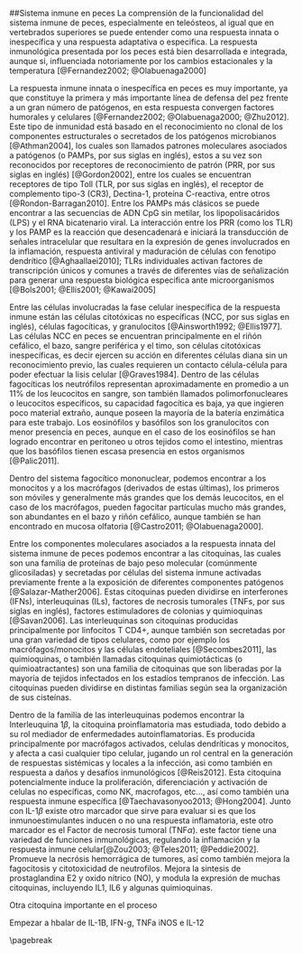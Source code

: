 ##Sistema inmune en peces
La comprensión de la funcionalidad del sistema inmune de peces, especialmente en teleósteos, al igual que en vertebrados superiores se puede entender como una respuesta innata o inespecífica y una respuesta adaptativa o especifica. La respuesta inmunológica presentada por los peces está bien desarrollada e integrada, aunque si, influenciada notoriamente por los cambios estacionales y la temperatura [@Fernandez2002; @Olabuenaga2000]

La respuesta inmune innata o inespecífica en peces es muy importante, ya que constituye la primera y más importante línea de defensa del pez frente a un gran número de patógenos, en esta respuesta convergen factores humorales y celulares [@Fernandez2002; @Olabuenaga2000; @Zhu2012]. Este tipo de inmunidad está basado en el reconocimiento no clonal de los componentes estructurales o secretados de los patógenos microbianos [@Athman2004]⁠, los cuales son llamados patrones moleculares asociados a patógenos (o PAMPs, por sus siglas en inglés), estos a su vez son reconocidos por receptores de reconocimiento de patrón (PRR, por sus siglas en inglés) [@Gordon2002], entre los cuales se encuentran receptores de tipo Toll (TLR, por sus siglas en inglés), el receptor de complemento tipo-3 (CR3), Dectina-1, proteína C-reactiva, entre otros [@Rondon-Barragan2010]. Entre los PAMPs más clásicos se puede encontrar a las secuencias de ADN CpG sin metilar, los lipopolisacáridos (LPS) y el RNA bicatenario viral. La interacción entre los PRR (como los TLR) y los PAMP es la reacción que desencadenará e iniciará la transducción de señales intracelular que resultara en la expresión de genes involucrados en la inflamación, respuesta antiviral y maduración de células con fenotipo dendrítico [@Aghaallaei2010]⁠; TLRs individuales activan factores de transcripción únicos y comunes a través de diferentes vías de señalización para generar una respuesta biológica especifica ante microorganismos [@Bols2001; @Ellis2001; @Kawai2005]

Entre las células involucradas la fase celular inespecífica de la respuesta inmune están las células citotóxicas no específicas (NCC, por sus siglas en inglés), células fagocíticas, y granulocitos [@Ainsworth1992; @Ellis1977]. Las células NCC en peces se encuentran principalmente en el riñón cefálico, el bazo, sangre periférica y el timo, son células citotóxicas inespecíficas, es decir ejercen su acción en diferentes células diana sin un reconocimiento previo, las cuales requieren un contacto célula-célula para poder efectuar la lisis celular [@Graves1984]. Dentro de las células fagocíticas los neutrófilos representan aproximadamente en promedio a un 11\% de los leucocitos en sangre, son también llamados polimorfonucleares o leucocitos específicos, su capacidad fagocítica es baja, ya que ingieren poco material extraño, aunque poseen la mayoría de la batería enzimática para este trabajo. Los eosinófilos y basófilos son los granulocitos con menor presencia en peces, aunque en el caso de los eosinófilos se han logrado encontrar en peritoneo u otros tejidos como el intestino, mientras que los basófilos tienen escasa presencia en estos organismos [@Palic2011].

Dentro del sistema fagocítico mononuclear, podemos encontrar a los monocitos y a los macrófagos (derivados de estas últimas), los primeros son móviles y generalmente más grandes que los demás leucocitos, en el caso de los macrófagos, pueden fagocitar partículas mucho más grandes, son abundantes en el bazo y riñón cefálico, aunque también se han encontrado en mucosa olfatoria [@Castro2011; @Olabuenaga2000].

Entre los componentes moleculares asociados a la respuesta innata del sistema inmune de peces podemos encontrar a las citoquinas, las cuales son una familia de proteínas de bajo peso molecular (comúnmente glicosiladas) y secretadas por células del sistema inmune activadas previamente frente a la exposición de diferentes componentes patógenos [@Salazar-Mather2006]⁠. Estas citoquinas pueden dividirse en interferones (IFNs), interleuquinas (ILs), factores de necrosis tumorales (TNFs, por sus siglas en inglés), factores estimuladores de colonias y quimioquinas [@Savan2006]⁠. Las interleuquinas son citoquinas producidas principalmente por linfocitos T CD4+, aunque también son secretadas por una gran variedad de tipos celulares, como por ejemplo los macrófagos/monocitos y las células endoteliales [@Secombes2011], las quimioquinas, o también llamadas citoquinas quimiotácticas (o quimioatractantes) son una familia de citoquinas que son liberadas por la mayoría de tejidos infectados en los estadíos tempranos de infección. Las citoquinas pueden dividirse en distintas familias según sea la organización de sus cisteínas. 

Dentro de la familia de las interleuquinas podemos encontrar la Interleuquina 1$\beta$, la citoquina proinflamatoria mas estudiada, todo debido a su rol mediador de enfermedades autoinflamatorias. Es producida principalmente por macrófagos activados, celulas dendríticas y monocitos, y afecta a casi cualquier tipo celular, jugando un rol central en la generación de respuestas sistémicas y locales a la infección, asi como también en respuesta a daños y desafíos inmunológicos [@Reis2012]. Esta citoquina potencialmente induce la proliferación, diferenciación y activación de celulas no específicas, como NK, macrofagos, etc..., así como también una respuesta inmune específica [@Taechavasonyoo2013; @Hong2004]. Junto con IL-1$\beta$ existe otro marcador que sirve para evaluar si es que los inmunoestimulantes inducen o no una respuesta inflamatoria, este otro marcador es el Factor de necrosis tumoral (TNF$\alpha$). este factor tiene una variedad de funciones inmunológicas, regulando la inflamación y la respuesta inmune celular[@Zou2003; @Teles2011; @Peddie2002]. Promueve la necrósis hemorrágica de tumores, así como también mejora la fagocitosis y citotoxicidad de neutrofilos. Mejora la sintesis de prostaglandina E2 y oxido nítrico (NO), y modula la expresión de muchas citoquinas, incluyendo IL1, IL6 y algunas quimioquinas.

Otra citoquina importante en el proceso 


Empezar a hbalar de IL-1B, IFN-g, TNFa iNOS e IL-12

\pagebreak
